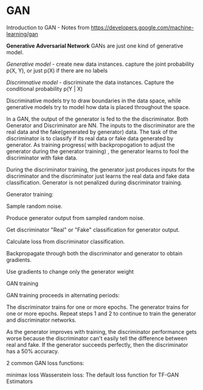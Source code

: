 # GAN
Introduction to GAN - Notes from  https://developers.google.com/machine-learning/gan

**Generative Adversarial Network** GANs are just one kind of generative model.

*Generative model*  - create new data instances. capture the joint probability p(X, Y), or just p(X) if there are no labels

*Discrimnative model* - discriminate the data instances. Capture the conditional probability p(Y | X)

Discriminative models try to draw boundaries in the data space, while generative models try to model how data is placed throughout the space.

In a GAN, the output of the generator is fed to the the discriminator. Both Generator and Discriminator are NN. The inputs to the discriminator are the real data and the fake(generated by generator) data. The task of the discriminator is to classify if its real data or fake data generated by generator. As training progress( with backpropogation to adjust the generator during the generator training) , the generator learns to fool the discriminator with fake data.

During the discriminator training, the generator just produces inputs for the discriminator and the discriminator just learns the real data and fake data classification. Generator is not penalized during discriminator training. 

Generator training:

Sample random noise.

Produce generator output from sampled random noise.

Get discriminator "Real" or "Fake" classification for generator output.

Calculate loss from discriminator classification.

Backpropagate through both the discriminator and generator to obtain gradients.

Use gradients to change only the generator weight


GAN training

GAN training proceeds in alternating periods:

The discriminator trains for one or more epochs.
The generator trains for one or more epochs.
Repeat steps 1 and 2 to continue to train the generator and discriminator networks.

As the generator improves with training, the discriminator performance gets worse because the discriminator can't easily tell the difference between real and fake. If the generator succeeds perfectly, then the discriminator has a 50% accuracy.

2 common GAN loss functions:

minimax loss
Wasserstein loss: The default loss function for TF-GAN Estimators
